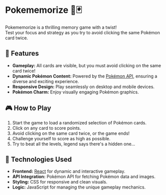 # Pokememorize 🧠🃏

Pokememorize is a thrilling memory game with a twist!  
Test your focus and strategy as you try to avoid clicking the same Pokémon card twice.

## 🌟 Features
- **Gameplay:** All cards are visible, but you must avoid clicking on the same card twice!
- **Dynamic Pokémon Content:** Powered by the [Pokémon API](https://pokeapi.co/), ensuring a diverse and exciting experience.
- **Responsive Design:** Play seamlessly on desktop and mobile devices.
- **Pokémon Charm:** Enjoy visually engaging Pokémon graphics.

## 🎮 How to Play
1. Start the game to load a randomized selection of Pokémon cards.
2. Click on any card to score points.
3. Avoid clicking on the same card twice, or the game ends!
4. Challenge yourself to score as high as possible.
5. Try to beat all the levels, legend says there's a hidden one...

## 🚀 Technologies Used
- **Frontend:** [React](https://reactjs.org/) for dynamic and interactive gameplay.
- **API Integration:** Pokémon API for fetching Pokémon data and images.
- **Styling:** CSS for responsive and clean visuals.
- **Logic:** JavaScript for managing the unique gameplay mechanics.
